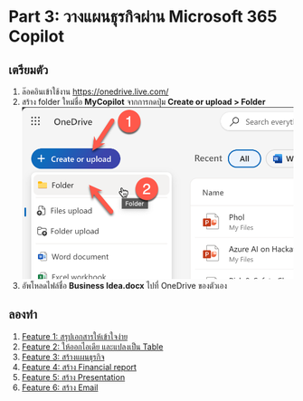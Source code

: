 
# Part 3: วางแผนธุรกิจผ่าน Microsoft 365 Copilot 


## เตรียมตัว

1. ล๊อคอินเข้าใช้งาน https://onedrive.live.com/
2. สร้าง folder ใหม่ชื่อ **MyCopilot** จากการกดปุ่ม **Create or upload > Folder**
   ![alt text](../images/2025-08-23_21-38-02.png)
3. อัพโหลดไฟล์ชื่อ **Business Idea.docx** ไปที่ OneDrive ของตัวเอง

## ลองทำ

1. [Feature 1: สรุปเอกสารให้เข้าใจง่าย](start-up/word-feature-1.md)
2. [Feature 2: ให้ออกไอเดีย และแปลงเป็น Table](start-up/word-feature-2.md)
3. [Feature 3: สร้างแผนธุรกิจ](start-up/word-feature-3.md)
4. [Feature 4: สร้าง Financial report](start-up/feature-4-excel.md)
5. [Feature 5: สร้าง Presentation](start-up/feature-5-ppt.md)
6. [Feature 6: สร้าง Email](start-up/feature-6-outlook.md)

